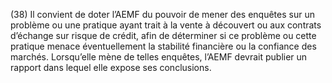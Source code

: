 (38) Il convient de doter l’AEMF du pouvoir de mener des enquêtes sur un problème ou une pratique ayant trait à la vente à découvert ou aux contrats d’échange sur risque de crédit, afin de déterminer si ce problème ou cette pratique menace éventuellement la stabilité financière ou la confiance des marchés. Lorsqu’elle mène de telles enquêtes, l’AEMF devrait publier un rapport dans lequel elle expose ses conclusions.